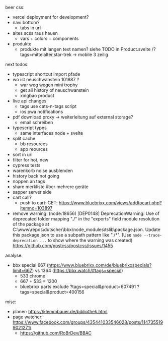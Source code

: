 beer css:
* vercel deployment for development?
* navi bottom?
  * tabs in url
* altes scss raus hauen
  * vars + colors + components
* produkte
  * produkte mit langen text namen? 
    siehe TODO in Product.svelte
    /?tags=mittelalter,star-trek -> mobile 3 zeilig

next todos:
* typescript shortcut import pfade
* wo ist neuschwanstein 101887 ?
  * war weg wegen mini trophy
  * get all history of neuschwanstein
  * xingbao product
* live api changes
  * tags use cats-n-tags script
  * ios pwa notifications
* pdf download proxy -> weiterleitung auf external storage?
  * email schreiben
* typescript types
  * same interfaces node + svelte
* split cache
  * bb resources
  * app reources
* sort in url
* filter for hot, new
* cypress tests
* warenkorb noise ausblenden
* history back not going
* noppen an tags
* share merkliste über mehrere geräte
* sapper server side
* cart call?
  * push to cart: GET: https://www.bluebrixx.com/views/addtocart.php?itemno=103897
* remove warning:
  (node:18656) [DEP0148] DeprecationWarning: Use of deprecated folder mapping "./" in the "exports" field module resolution of the package at C:\www\repos\dutscher\bbx\node_modules\tslib\package.json.
  Update this package.json to use a subpath pattern like "./*".
  (Use `node --trace-deprecation ...` to show where the warning was created)
  https://github.com/postcss/postcss/issues/1455

  
analyse:
* bbx special 667 (https://www.bluebrixx.com/de/bluebrixxspecials?limit=667) vs 1364 (https://bbx.watch/#tags=special)
  * 533 chrome
  * 667 + 533 = 1200
  * bluebrixx parts exclude 
    ?tags=special&product=607491
    ?tags=special&product=400156
  
misc:
* planer: https://klemmbauer.de/bibliothek.html
* page watcher: https://www.facebook.com/groups/435441033546028/posts/1147355199021271/
  * https://github.com/RoBrDev/BBAC
